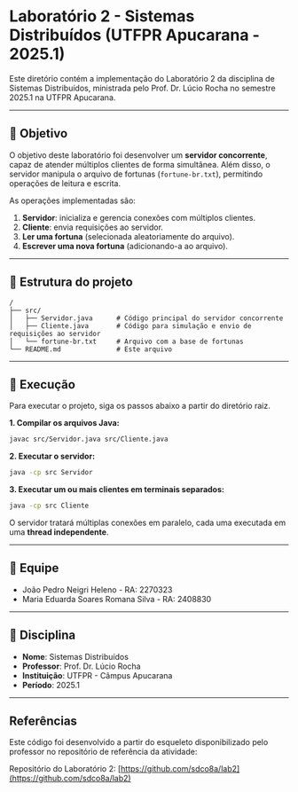 # Laboratório 2 - Sistemas Distribuídos (UTFPR Apucarana - 2025.1)  
Este diretório contém a implementação do Laboratório 2 da disciplina de Sistemas Distribuídos, ministrada pelo Prof. Dr. Lúcio Rocha no semestre 2025.1 na UTFPR Apucarana.  

---

## 📌 Objetivo  

O objetivo deste laboratório foi desenvolver um **servidor concorrente**, capaz de atender múltiplos clientes de forma simultânea. Além disso, o servidor manipula o arquivo de fortunas (`fortune-br.txt`), permitindo operações de leitura e escrita.  

As operações implementadas são:  

1. **Servidor**: inicializa e gerencia conexões com múltiplos clientes.  
2. **Cliente**: envia requisições ao servidor.  
3. **Ler uma fortuna** (selecionada aleatoriamente do arquivo).  
4. **Escrever uma nova fortuna** (adicionando-a ao arquivo).  

---

## 📂 Estrutura do projeto  

```
/
├── src/
│   ├── Servidor.java      # Código principal do servidor concorrente
│   ├── Cliente.java       # Código para simulação e envio de requisições ao servidor
│   └── fortune-br.txt     # Arquivo com a base de fortunas
└── README.md              # Este arquivo
```

---

## 🚀 Execução  

Para executar o projeto, siga os passos abaixo a partir do diretório raiz.  

**1. Compilar os arquivos Java:**  
```bash
javac src/Servidor.java src/Cliente.java
```  

**2. Executar o servidor:**  
```bash
java -cp src Servidor
```  

**3. Executar um ou mais clientes em terminais separados:**  
```bash
java -cp src Cliente
```  

O servidor tratará múltiplas conexões em paralelo, cada uma executada em uma **thread independente**.  

---

## 👥 Equipe  

- João Pedro Neigri Heleno - RA: 2270323  
- Maria Eduarda Soares Romana Silva - RA: 2408830  

---

## 📖 Disciplina  

- **Nome**: Sistemas Distribuídos  
- **Professor**: Prof. Dr. Lúcio Rocha  
- **Instituição**: UTFPR - Câmpus Apucarana  
- **Período**: 2025.1  

---

## Referências  

Este código foi desenvolvido a partir do esqueleto disponibilizado pelo professor no repositório de referência da atividade:  

Repositório do Laboratório 2: [https://github.com/sdco8a/lab2](https://github.com/sdco8a/lab2)  
